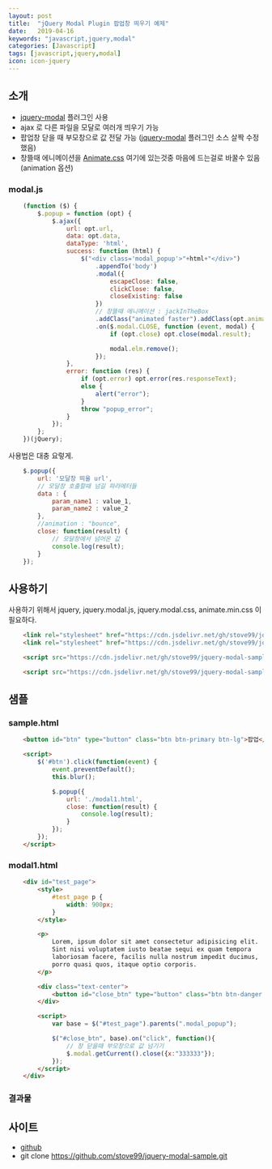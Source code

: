 ```yaml
---
layout: post
title:  "jQuery Modal Plugin 팝업창 띄우기 예제"
date:   2019-04-16
keywords: "javascript,jquery,modal"
categories: [Javascript]
tags: [javascript,jquery,modal]
icon: icon-jquery
---
```


## 소개

- [jquery-modal](https://github.com/kylefox/jquery-modal) 플러그인 사용
- ajax 로 다른 파일을 모달로 여러개 띄우기 가능
- 팝업창 닫을 때 부모창으로 값 전달 가능 ([jquery-modal](https://github.com/kylefox/jquery-modal) 플러그인 소스 살짝 수정했음)
- 창뜰때 에니메이션을 [Animate.css](https://github.com/daneden/animate.css) 여기에 있는것중 마음에 드는걸로 바꿀수 있음(animation 옵션)

### modal.js

``` javascript
    (function ($) {
        $.popup = function (opt) {
            $.ajax({
                url: opt.url,
                data: opt.data,
                dataType: 'html',
                success: function (html) {
                    $("<div class='modal_popup'>"+html+"</div>")
                        .appendTo('body')
                        .modal({
                            escapeClose: false,
                            clickClose: false,
                            closeExisting: false
                        })
                        // 창뜰때 에니메이션 : jackInTheBox
                        .addClass("animated faster").addClass(opt.animation || "jackInTheBox")
                        .on($.modal.CLOSE, function (event, modal) {
                            if (opt.close) opt.close(modal.result);

                            modal.elm.remove();
                        });
                },
                error: function (res) {
                    if (opt.error) opt.error(res.responseText);
                    else {
                        alert("error");
                    }
                    throw "popup_error";
                }
            });
        };
    })(jQuery);
```

사용법은 대충 요렇게.

``` javascript
    $.popup({
        url: '모달창 띄울 url',
        // 모달창 호출할때 넘길 파라메터들
        data : {
            param_name1 : value_1,
            param_name2 : value_2
        },
        //animation : "bounce",
        close: function(result) {
            // 모달창에서 넘어온 값
            console.log(result);
        }
    });
```

## 사용하기

사용하기 위해서 jquery, jquery.modal.js, jquery.modal.css, animate.min.css 이 필요하다.

``` html
    <link rel="stylesheet" href="https://cdn.jsdelivr.net/gh/stove99/jquery-modal-sample@v1.4/css/animate.min.css">
    <link rel="stylesheet" href="https://cdn.jsdelivr.net/gh/stove99/jquery-modal-sample@v1.4/css/jquery.modal.css">

    <script src="https://cdn.jsdelivr.net/gh/stove99/jquery-modal-sample@v1.4/js/jquery.modal.js"></script>

    <script src="https://cdn.jsdelivr.net/gh/stove99/jquery-modal-sample@v1.4/js/modal.js"></script>
```

## 샘플

### sample.html

``` html
    <button id="btn" type="button" class="btn btn-primary btn-lg">팝업</button>

    <script>
        $('#btn').click(function(event) {
            event.preventDefault();
            this.blur();

            $.popup({
                url: './modal1.html',
                close: function(result) {
                    console.log(result);
                }
            });
        });
    </script>
```

### modal1.html

``` html
    <div id="test_page">
        <style>
            #test_page p {
                width: 900px;
            }
        </style>

        <p>
            Lorem, ipsum dolor sit amet consectetur adipisicing elit.
            Sint nisi voluptatem iusto beatae sequi ex quam tempora
            laboriosam facere, facilis nulla nostrum impedit ducimus,
            porro quasi quos, itaque optio corporis.
        </p>

        <div class="text-center">
            <button id="close_btn" type="button" class="btn btn-danger btn-lg">닫기</button>
        </div>

        <script>
            var base = $("#test_page").parents(".modal_popup");

            $("#close_btn", base).on("click", function(){
                // 창 닫을때 부모창으로 값 넘기기
                $.modal.getCurrent().close({x:"333333"});
            });
        </script>
    </div>
```

### 결과물

<script async src="//jsfiddle.net/stove/okcbywm0/embed/result/dark/"></script>

## 사이트

- [github](https://github.com/stove99/jquery-modal-sample)
- git clone https://github.com/stove99/jquery-modal-sample.git